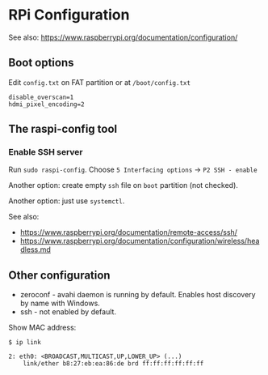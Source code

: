 RPi Configuration
==================

See also: https://www.raspberrypi.org/documentation/configuration/

Boot options
------------

Edit `config.txt` on FAT partition or at `/boot/config.txt`

    disable_overscan=1
    hdmi_pixel_encoding=2

The raspi-config tool
---------------------

### Enable SSH server

Run `sudo raspi-config`. Choose `5 Interfacing options` &rarr; `P2 SSH - enable`

Another option: create empty `ssh` file on `boot` partition (not checked).

Another option: just use `systemctl`.

See also:
* https://www.raspberrypi.org/documentation/remote-access/ssh/
* https://www.raspberrypi.org/documentation/configuration/wireless/headless.md

Other configuration
-------------------

- zeroconf - avahi daemon is running by default. Enables host discovery by name with Windows.
- ssh - not enabled by default.

Show MAC address:

    $ ip link

    2: eth0: <BROADCAST,MULTICAST,UP,LOWER_UP> (...)
        link/ether b8:27:eb:ea:86:de brd ff:ff:ff:ff:ff:ff
